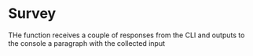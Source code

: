 # Survey
THe function receives a couple of responses from the CLI and outputs to the console a paragraph with the collected input
